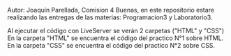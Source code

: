 Autor: Joaquín Parellada, Comision 4
Buenas, en este repositorio estare realizando las entregas de las materias: Programacion3 y Laboratorio3.

Al ejecutar el código con LiveServer se verán 2 carpetas ("HTML" y "CSS")
En la carpeta "HTML" se encuentra el código del practico N°1 sobre HTML.
En la carpeta "CSS" se encuentra el código del practico N°2 sobre CSS.
